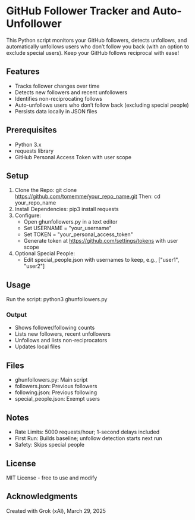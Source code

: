 # GitHub Follower Tracker and Auto-Unfollower

This Python script monitors your GitHub followers, detects unfollows, and automatically unfollows users who don’t follow you back (with an option to exclude special users). Keep your GitHub follows reciprocal with ease!

## Features
- Tracks follower changes over time
- Detects new followers and recent unfollowers
- Identifies non-reciprocating follows
- Auto-unfollows users who don’t follow back (excluding special people)
- Persists data locally in JSON files

## Prerequisites
- Python 3.x
- requests library
- GitHub Personal Access Token with user scope

## Setup
1. Clone the Repo: git clone https://github.com/tomemme/your_repo_name.git
   Then: cd your_repo_name
2. Install Dependencies: pip3 install requests
3. Configure:
   - Open ghunfollowers.py in a text editor
   - Set USERNAME = "your_username"
   - Set TOKEN = "your_personal_access_token"
   - Generate token at https://github.com/settings/tokens with user scope
4. Optional Special People:
   - Edit special_people.json with usernames to keep, e.g., ["user1", "user2"]

## Usage
Run the script: python3 ghunfollowers.py

### Output
- Shows follower/following counts
- Lists new followers, recent unfollowers
- Unfollows and lists non-reciprocators
- Updates local files

## Files
- ghunfollowers.py: Main script
- followers.json: Previous followers
- following.json: Previous following
- special_people.json: Exempt users

## Notes
- Rate Limits: 5000 requests/hour; 1-second delays included
- First Run: Builds baseline; unfollow detection starts next run
- Safety: Skips special people

## License
MIT License - free to use and modify

## Acknowledgments
Created with Grok (xAI), March 29, 2025